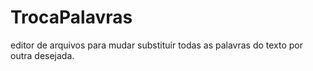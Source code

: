 # TrocaPalavras
editor de arquivos para mudar substituir todas as palavras do texto por outra desejada.
